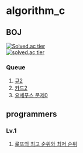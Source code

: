 # algorithm_c

## BOJ
[![Solved.ac tier](http://mazassumnida.wtf/api/mini/generate_badge?boj=snoo_py)](https://solved.ac/profile/snoo_py)  
[![solved.ac tier](http://mazassumnida.wtf/api/v2/generate_badge?boj=snoo_py)](https://solved.ac/profile/snoo_py)

### Queue

1. [큐2](https://github.com/snxoxopy/algorithm_c/blob/queue/boj18258.c)  
2. [카드2](https://github.com/snxoxopy/algorithm_c/blob/queue/boj2164.c)  
3. [요세푸스 문제0](https://github.com/snxoxopy/algorithm_c/blob/queue/boj11866.c)  

## programmers

### Lv.1

1. [로또의 최고 순위와 최저 순위](https://github.com/snxoxopy/algorithm_c/blob/prg_lv1/77484.c)  